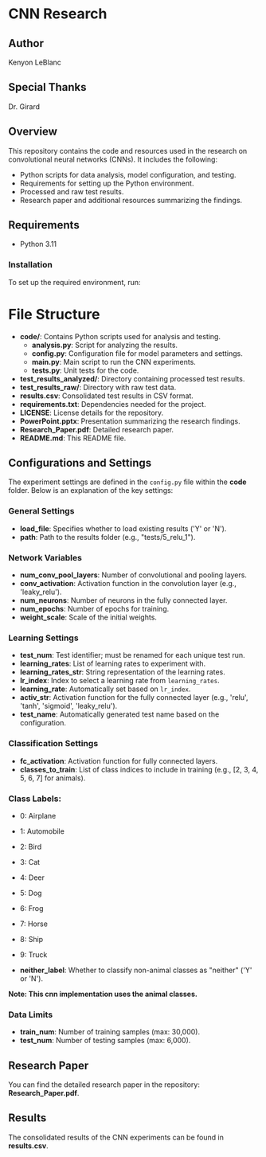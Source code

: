 # CNN Research

## Author
Kenyon LeBlanc

## Special Thanks
Dr. Girard

## Overview
This repository contains the code and resources used in the research on convolutional neural networks (CNNs). It includes the following:
- Python scripts for data analysis, model configuration, and testing.
- Requirements for setting up the Python environment.
- Processed and raw test results.
- Research paper and additional resources summarizing the findings.

## Requirements
- Python 3.11

### Installation
To set up the required environment, run:



# File Structure

- **code/**: Contains Python scripts used for analysis and testing.
  - **analysis.py**: Script for analyzing the results.
  - **config.py**: Configuration file for model parameters and settings.
  - **main.py**: Main script to run the CNN experiments.
  - **tests.py**: Unit tests for the code.
- **test_results_analyzed/**: Directory containing processed test results.
- **test_results_raw/**: Directory with raw test data.
- **results.csv**: Consolidated test results in CSV format.
- **requirements.txt**: Dependencies needed for the project.
- **LICENSE**: License details for the repository.
- **PowerPoint.pptx**: Presentation summarizing the research findings.
- **Research_Paper.pdf**: Detailed research paper.
- **README.md**: This README file.

## Configurations and Settings

The experiment settings are defined in the `config.py` file within the **code** folder. Below is an explanation of the key settings:

### General Settings
- **load_file**: Specifies whether to load existing results ('Y' or 'N').
- **path**: Path to the results folder (e.g., "tests/5_relu_1").

### Network Variables
- **num_conv_pool_layers**: Number of convolutional and pooling layers.
- **conv_activation**: Activation function in the convolution layer (e.g., 'leaky_relu').
- **num_neurons**: Number of neurons in the fully connected layer.
- **num_epochs**: Number of epochs for training.
- **weight_scale**: Scale of the initial weights.

### Learning Settings
- **test_num**: Test identifier; must be renamed for each unique test run.
- **learning_rates**: List of learning rates to experiment with.
- **learning_rates_str**: String representation of the learning rates.
- **lr_index**: Index to select a learning rate from `learning_rates`.
- **learning_rate**: Automatically set based on `lr_index`.
- **activ_str**: Activation function for the fully connected layer (e.g., 'relu', 'tanh', 'sigmoid', 'leaky_relu').
- **test_name**: Automatically generated test name based on the configuration.

### Classification Settings
- **fc_activation**: Activation function for fully connected layers.
- **classes_to_train**: List of class indices to include in training (e.g., [2, 3, 4, 5, 6, 7] for animals).

### Class Labels:
- 0: Airplane
- 1: Automobile
- 2: Bird
- 3: Cat
- 4: Deer
- 5: Dog
- 6: Frog
- 7: Horse
- 8: Ship
- 9: Truck

- **neither_label**: Whether to classify non-animal classes as "neither" ('Y' or 'N').

**Note: This cnn implementation uses the animal classes.**

### Data Limits
- **train_num**: Number of training samples (max: 30,000).
- **test_num**: Number of testing samples (max: 6,000).

## Research Paper
You can find the detailed research paper in the repository: **Research_Paper.pdf**.

## Results
The consolidated results of the CNN experiments can be found in **results.csv**.
